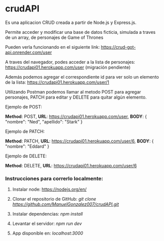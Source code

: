 # crudAPI 
Es una aplicacion CRUD creada a partir de Node.js y Express.js.

Permite acceder y modificar una base de datos ficticia, simulada a traves de un array, de personajes de Game of Thrones

Pueden verla funcionando en el siguiente link: https://crud-got-api.onrender.com/user

A traves del navegador, podes acceder a la lista de personajes: https://crudapi01.herokuapp.com/user (migración pendiente)

Además podemos agregar el correspondiente id para ver solo un elemento de la lista: https://crudapi01.herokuapp.com/user/1

Utilizando Postman podemos llamar al metodo POST para agregar personajes, PATCH para editar y DELETE para quitar algún elemento.

Ejemplo de POST:

**Method**: POST,
**URL**: https://crudapi01.herokuapp.com/user,
**BODY**: 
{
    "nombre": "Ned",
    "apellido": "Stark"
}

Ejemplo de PATCH:

**Method**: PATCH,
**URL**: https://crudapi01.herokuapp.com/user/6,
**BODY**: 
{
    "nombre": "Eddard"
}

Ejemplo de DELETE:

**Method**: DELETE,
**URL**: https://crudapi01.herokuapp.com/user/6



### Instrucciones para correrlo localmente:

1. Instalar node: https://nodejs.org/en/

2. Clonar el repositorio de GitHub: *git clone https://github.com/ManuelGonzalez007/crudAPI.git*

3. Instalar dependencias: *npm install*

4. Levantar el servidor: *npm run dev*

5. App disponible en: *localhost:3000*

